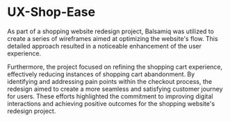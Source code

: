 # UX-Shop-Ease

As part of a shopping website redesign project, Balsamiq was utilized to create a series of wireframes aimed at optimizing the website's flow. This detailed approach resulted in a noticeable enhancement of the user experience.

Furthermore, the project focused on refining the shopping cart experience, effectively reducing instances of shopping cart abandonment. By identifying and addressing pain points within the checkout process, the redesign aimed to create a more seamless and satisfying customer journey for users. These efforts highlighted the commitment to improving digital interactions and achieving positive outcomes for the shopping website's redesign project.
